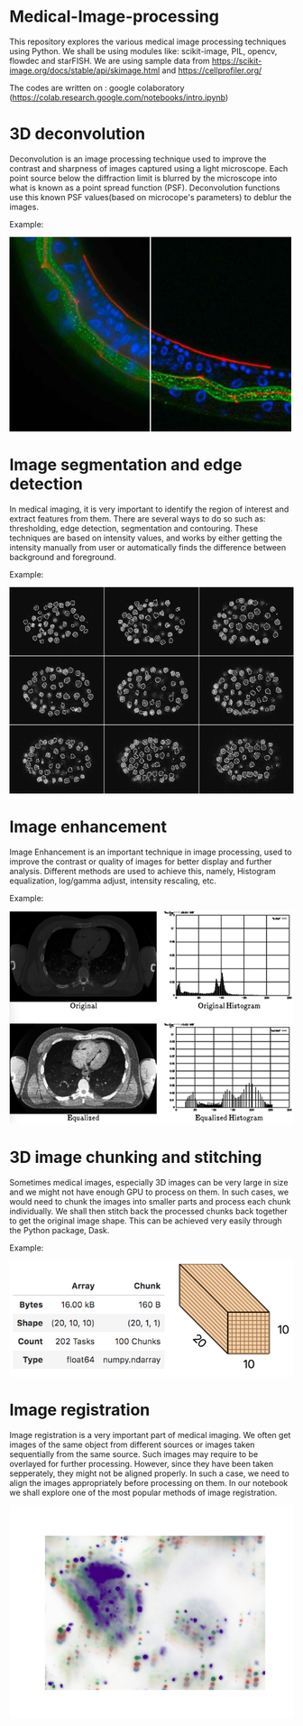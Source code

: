 # Medical-Image-processing
This repository explores the various medical image processing techniques using Python. We shall be using modules like: scikit-image, PIL, opencv, flowdec and starFISH.
We are using sample data from https://scikit-image.org/docs/stable/api/skimage.html and https://cellprofiler.org/

The codes are written on : google colaboratory (https://colab.research.google.com/notebooks/intro.ipynb)

# 3D deconvolution
Deconvolution is an image processing technique used to improve the contrast and sharpness of images captured using a light microscope. Each point source below the diffraction limit is blurred by the microscope into what is known as a point spread function (PSF). Deconvolution functions use this known PSF values(based on microcope's parameters) to deblur the images.

Example:


![Deconvolution](/images/BX3-and-Deconvolution.jpg)


# Image segmentation and edge detection

In medical imaging, it is very important to identify the region of interest and extract features from them. There are several ways to do so such as: thresholding, edge detection, segmentation and contouring. These techniques are based on intensity values, and works by either getting the intensity manually from user or automatically finds the difference between background and foreground.

Example:

![Edge detection](/images/Example-of-cell-segmentation-and-tracking-in-the-C-elegans-embryogenesis-image-sequence.png)

# Image enhancement

Image Enhancement is an important technique in image processing, used to improve the contrast or quality of images for better display and further analysis. Different methods are used to achieve this, namely, Histogram equalization, log/gamma adjust, intensity rescaling, etc.

Example:


![Enhancement](/images/imageEnhac.png)

# 3D image chunking and stitching

Sometimes medical images, especially 3D images can be very large in size and we might not have enough GPU to process on them. In such cases, we would need to chunk the images into smaller parts and process each chunk individually. We shall then stitch back the processed chunks back together to get the original image shape. This can be achieved very easily through the Python package, Dask.

Example:

![Dask](/images/dask.png)

# Image registration

Image registration is a very important part of medical imaging. We often get images of the same object from different sources or images taken sequentially from the same source. Such images may require to be overlayed for further processing. However, since they have been taken sepperately, they might not be aligned properly. In such a case, we need to align the images appropriately before processing on them. In our notebook we shall explore one of the most popular methods of image registration.

![Registration](/images/registration.png)
